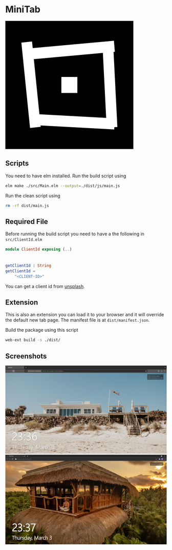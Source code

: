 # MiniTab

![logo](./dist/img/minitab.png)

## Scripts

You need to have elm installed. Run the build script using

```bash
elm make ./src/Main.elm --output=./dist/js/main.js
```

Run the clean script using

```bash
rm -rf dist/main.js
```

## Required File

Before running the build script you need to have a the following in `src/ClientId.elm`

```elm
module ClientId exposing (..)


getClientId : String
getClientId =
    "<CLIENT-ID>"
```

You can get a client id from [unsplash](https://unsplash.com/developers).

## Extension

This is also an extension you can load it to your browser and it will override the default new tab page.
The manifest file is at `dist/manifest.json`.

Build the package using this script

```bash
web-ext build -s ./dist/
```

## Screenshots

![1](./screenshots/1.png)
![2](./screenshots/2.png)
